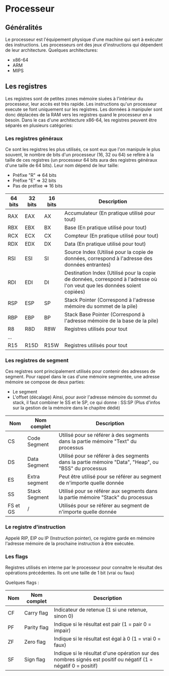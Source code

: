 # Processeur

## Généralités

Le processeur est l'équipement physique d'une machine qui sert à exécuter des instructions.
Les processeurs ont des jeux d'instructions qui dépendent de leur architecture.
Quelques architectures:
- x86-64
- ARM
- MIPS

## Les registres

Les registres sont de petites zones mémoire siuées à l'intérieur du processeur, leur accès est très rapide.
Les instructions qu'un processeur execute se font uniquement sur les registres. Les données à manipuler sont donc déplacées de la RAM vers les registres quand le processeur en a besoin.
Dans le cas d'une architecture x86-64, les registres peuvent être séparés en plusieurs catégories:

### Les registres généraux
Ce sont les registres les plus utilisés, ce sont eux que l'on manipule le plus souvent, le nombre de bits d'un processeur (16, 32 ou 64) se refère à la taille de ces registres (un processeur 64 bits aura des registres généraux d'une taille de 64 bits).
Leur nom dépend de leur taille:
- Préfixe "R" => 64 bits
- Préfixe "E" => 32 bits
- Pas de préfixe => 16 bits

| 64 bits | 32 bits | 16 bits | Description                                                                                                              |
|---------|---------|---------|--------------------------------------------------------------------------------------------------------------------------|
| RAX     | EAX     | AX      | Accumulateur (En pratique utilisé pour tout)                                                                             |
| RBX     | EBX     | BX      | Base (En pratique utilisé pour tout)                                                                                     |
| RCX     | ECX     | CX      | Compteur (En pratique utilisé pour tout)                                                                                 |
| RDX     | EDX     | DX      | Data (En pratique utilisé pour tout)                                                                                     |
| RSI     | ESI     | SI      | Source Index (Utilisé pour la copie de données, correspond à l'adresse des données entrantes)                            |
| RDI     | EDI     | DI      | Destination Index (Utilisé pour la copie de données, correspond à l'adresse où l'on veut que les données soient copiées) |
| RSP     | ESP     | SP      | Stack Pointer (Correspond à l'adresse mémoire du sommet de la pile)                                                      |
| RBP     | EBP     | BP      | Stack Base Pointer (Correspond à l'adresse mémoire de la base de la pile)                                                   |
| R8      | R8D     | R8W     | Registres utilisés pour tout                                                                                             |
| ...     |         |         |                                                                                                                          |
| R15     | R15D    | R15W    | Registres utilisés pour tout                                                                                             |

### Les registres de segment
Ces registres sont principalement utilisés pour contenir des adresses de segment.
Pour rappel dans le cas d'une mémoire segmentée, une adresse mémoire se compose de deux parties:
- Le segment
- L'offset (décalage)
Ainsi, pour avoir l'adresse mémoire du sommet du stack, il faut combiner le SS et le SP, ce qui donne : SS:SP
(Plus d'infos sur la gestion de la mémoire dans le chapitre dédié)

|Nom | Nom complet   | Description                                                                                         |
|----|---------------|-----------------------------------------------------------------------------------------------------|
| CS | Code Segment  | Utilisé pour se référer à des segments dans la partie mémoire "Text" du processus                   |
| DS | Data Segment  | Utilisé pour se référer à des segments dans la partie mémoire "Data", "Heap", ou "BSS" du processus |
| ES | Extra segment | Peut être utilisé pour se référer au segment de n'importe quelle donnée                             |
| SS | Stack Segment | Utilisé pour se référer aux segments dans la partie mémoire "Stack" du processus                    |
| FS et GS | /       | Utilisés pour se référer au segment de n'importe quelle donnée                                      |

### Le registre d'instruction

Appelé RIP, EIP ou IP (Instruction pointer), ce registre garde en mémoire l'adresse mémoire de la prochaine instruction à être exécutée.

### Les flags
Registres utilisés en interne par le processeur pour connaitre le résultat des opérations précédentes.
Ils ont une taille de 1 bit (vrai ou faux)

Quelques flags :

|Nom | Nom complet   | Description                                                                                                    |
|----|---------------|----------------------------------------------------------------------------------------------------------------|
| CF | Carry flag    | Indicateur de retenue (1 si une retenue, sinon 0)                                                              |
| PF | Parity flag   | Indique si le résultat est pair (1 = pair 0 = impair)                                                          |
| ZF | Zero flag     | Indique si le résultat est égal à 0 (1 = vrai 0 = faux)                                                        |
| SF | Sign flag     | Indique si le résultat d'une opération sur des nombres signés est positif ou négatif (1 = négatif 0 = positif) |

